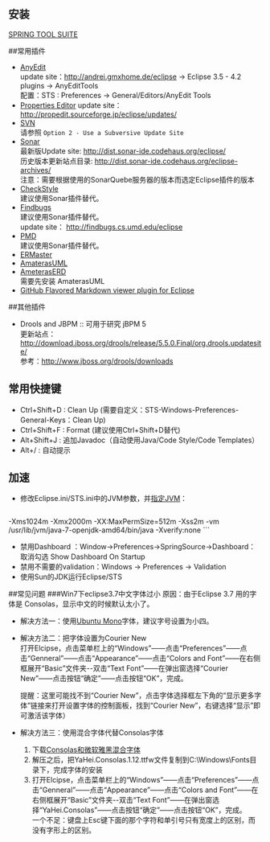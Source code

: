 ## 安装
[SPRING TOOL SUITE](http://www.springsource.org/sts )

##常用插件
* [AnyEdit](http://andrei.gmxhome.de/anyedit/)  
update site：http://andrei.gmxhome.de/eclipse -> Eclipse 3.5 - 4.2 plugins -> AnyEditTools  
配置：STS : Preferences -> General/Editors/AnyEdit Tools 
* [Properties Editor](http://propedit.sourceforge.jp/index_en.html)
update site： http://propedit.sourceforge.jp/eclipse/updates/
* [SVN](http://www.eclipse.org/subversive/installation-instructions.php)  
请参照 `Option 2 - Use a Subversive Update Site`
* [Sonar](http://docs.codehaus.org/display/SONAR/Installing+SonarQube+in+Eclipse)  
最新版Update site: http://dist.sonar-ide.codehaus.org/eclipse/  
历史版本更新站点目录: http://dist.sonar-ide.codehaus.org/eclipse-archives/  
注意：需要根据使用的SonarQuebe服务器的版本而选定Eclipse插件的版本
* [CheckStyle](http://eclipse-cs.sourceforge.net/)  
建议使用Sonar插件替代。
* [Findbugs](http://findbugs.sourceforge.net/manual/eclipse.html)  
建议使用Sonar插件替代。  
update site： http://findbugs.cs.umd.edu/eclipse
* [PMD](http://pmd.sourceforge.net/)  
建议使用Sonar插件替代。  
* [ERMaster](http://ermaster.sourceforge.net/)
* [AmaterasUML](http://amateras.sourceforge.jp/cgi-bin/fswiki_en/wiki.cgi?page=AmaterasUML)
* [AmeterasERD](http://amateras.sourceforge.jp/cgi-bin/fswiki_en/wiki.cgi?page=AmaterasERD)  
需要先安装 AmaterasUML
* [GitHub Flavored Markdown viewer plugin for Eclipse](https://marketplace.eclipse.org/content/github-flavored-markdown-viewer-plugin-eclipse)

##其他插件
* Drools and JBPM
:: 可用于研究 jBPM 5<br/>更新站点：http://download.jboss.org/drools/release/5.5.0.Final/org.drools.updatesite/ <br/>参考：http://www.jboss.org/drools/downloads

## 常用快捷键
* Ctrl+Shift+D : Clean Up (需要自定义：STS-Windows-Preferences-General-Keys：Clean Up)
* Ctrl+Shift+F : Format (建议使用Ctrl+Shift+D替代)
* Alt+Shift+J  : 追加Javadoc（自动使用Java/Code Style/Code Templates）
* Alt+/        : 自动提示

## 加速
* 修改Eclipse.ini/STS.ini中的JVM参数，并[指定JVM](http://wiki.eclipse.org/Eclipse.ini#-vm_value:_Linux_Example)：

    ```cfg
-Xms1024m
-Xmx2000m
-XX:MaxPermSize=512m
-Xss2m
-vm /usr/lib/jvm/java-7-openjdk-amd64/bin/java
-Xverify:none
    ```
* 禁用Dashboard ：Window->Preferences->SpringSource->Dashboard：取消勾选 Show Dashboard On Startup
* 禁用不需要的validation：Windows -> Preferences -> Validation
* 使用Sun的JDK运行Eclipse/STS


##常见问题
###Win7下eclipse3.7中文字体过小
原因：由于Eclipse 3.7 用的字体是 Consolas，显示中文的时候默认太小了。
* 解决方法一：使用[Ubuntu Mono](http://font.ubuntu.com/)字体，建议字号设置为小四。
* 解决方法二：把字体设置为Courier New  
    打开Elcipse，点击菜单栏上的“Windows”——点击“Preferences”——点击“Genneral”——点击“Appearance”——点击“Colors and Font”——在右侧框展开“Basic”文件夹--双击“Text Font”——在弹出窗选择“Courier New”——点击按钮“确定”——点击按钮“OK”，完成。  

    提醒：这里可能找不到“Courier New”，点击字体选择框左下角的“显示更多字体”链接来打开设置字体的控制面板，找到“Courier New”，右键选择“显示”即可激活该字体）

* 解决方法三：使用混合字体代替Consolas字体
    1. 下载[Consolas和微软雅黑混合字体](http://files.cnblogs.com/icelyb24/YaHei.Consolas.1.12.rar)
    2. 解压之后，把YaHei.Consolas.1.12.ttfw文件复制到C:\Windows\Fonts目录下，完成字体的安装
    3. 打开Elcipse，点击菜单栏上的“Windows”——点击“Preferences”——点击“Genneral”——点击“Appearance”——点击“Colors and Font”——在右侧框展开“Basic”文件夹--双击“Text Font”——在弹出窗选择“YaHei.Consolas”——点击按钮“确定”——点击按钮“OK”，完成。  
    一个不足：键盘上Esc键下面的那个字符和单引号只有宽度上的区别，而没有字形上的区别。
